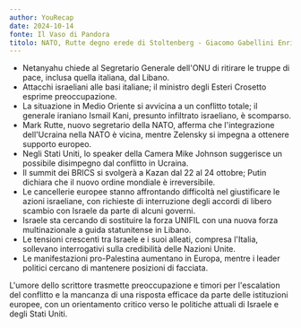 ```yaml
---
author: YouRecap
date: 2024-10-14
fonte: Il Vaso di Pandora
titolo: NATO, Rutte degno erede di Stoltenberg - Giacomo Gabellini Enrico Tomaselli
---
```


- Netanyahu chiede al Segretario Generale dell'ONU di ritirare le truppe di pace, inclusa quella italiana, dal Libano.
- Attacchi israeliani alle basi italiane; il ministro degli Esteri Crosetto esprime preoccupazione.
- La situazione in Medio Oriente si avvicina a un conflitto totale; il generale iraniano Ismail Kani, presunto infiltrato israeliano, è scomparso.
- Mark Rutte, nuovo segretario della NATO, afferma che l'integrazione dell'Ucraina nella NATO è vicina, mentre Zelensky si impegna a ottenere supporto europeo.
- Negli Stati Uniti, lo speaker della Camera Mike Johnson suggerisce un possibile disimpegno dal conflitto in Ucraina.
- Il summit dei BRICS si svolgerà a Kazan dal 22 al 24 ottobre; Putin dichiara che il nuovo ordine mondiale è irreversibile.
- Le cancellerie europee stanno affrontando difficoltà nel giustificare le azioni israeliane, con richieste di interruzione degli accordi di libero scambio con Israele da parte di alcuni governi.
- Israele sta cercando di sostituire la forza UNIFIL con una nuova forza multinazionale a guida statunitense in Libano.
- Le tensioni crescenti tra Israele e i suoi alleati, compresa l'Italia, sollevano interrogativi sulla credibilità delle Nazioni Unite.
- Le manifestazioni pro-Palestina aumentano in Europa, mentre i leader politici cercano di mantenere posizioni di facciata.

L'umore dello scrittore trasmette preoccupazione e timori per l'escalation del conflitto e la mancanza di una risposta efficace da parte delle istituzioni europee, con un orientamento critico verso le politiche attuali di Israele e degli Stati Uniti.

